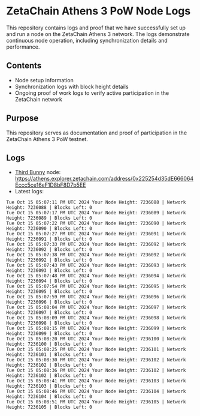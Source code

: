 # ZetaChain Athens 3 PoW Node Logs
This repository contains logs and proof that we have successfully set up and run a node on the ZetaChain Athens 3 network. The logs demonstrate continuous node operation, including synchronization details and performance.

## Contents
- Node setup information
- Synchronization logs with block height details
- Ongoing proof of work logs to verify active participation in the ZetaChain network

## Purpose
This repository serves as documentation and proof of participation in the ZetaChain Athens 3 PoW testnet.

## Logs

- [Third Bunny](https://thirdbunny.xyz/) node: https://athens.explorer.zetachain.com/address/0x225254d35dE666064Eccc5ce16eF1D8bF8D7b5EE
- Latest logs:
```
Tue Oct 15 05:07:11 PM UTC 2024 Your Node Height: 7236088 | Network Height: 7236088 | Blocks Left: 0
Tue Oct 15 05:07:17 PM UTC 2024 Your Node Height: 7236089 | Network Height: 7236089 | Blocks Left: 0
Tue Oct 15 05:07:22 PM UTC 2024 Your Node Height: 7236090 | Network Height: 7236090 | Blocks Left: 0
Tue Oct 15 05:07:27 PM UTC 2024 Your Node Height: 7236091 | Network Height: 7236091 | Blocks Left: 0
Tue Oct 15 05:07:33 PM UTC 2024 Your Node Height: 7236092 | Network Height: 7236092 | Blocks Left: 0
Tue Oct 15 05:07:38 PM UTC 2024 Your Node Height: 7236092 | Network Height: 7236092 | Blocks Left: 0
Tue Oct 15 05:07:43 PM UTC 2024 Your Node Height: 7236093 | Network Height: 7236093 | Blocks Left: 0
Tue Oct 15 05:07:48 PM UTC 2024 Your Node Height: 7236094 | Network Height: 7236094 | Blocks Left: 0
Tue Oct 15 05:07:54 PM UTC 2024 Your Node Height: 7236095 | Network Height: 7236095 | Blocks Left: 0
Tue Oct 15 05:07:59 PM UTC 2024 Your Node Height: 7236096 | Network Height: 7236096 | Blocks Left: 0
Tue Oct 15 05:08:04 PM UTC 2024 Your Node Height: 7236097 | Network Height: 7236097 | Blocks Left: 0
Tue Oct 15 05:08:09 PM UTC 2024 Your Node Height: 7236098 | Network Height: 7236098 | Blocks Left: 0
Tue Oct 15 05:08:15 PM UTC 2024 Your Node Height: 7236099 | Network Height: 7236099 | Blocks Left: 0
Tue Oct 15 05:08:20 PM UTC 2024 Your Node Height: 7236100 | Network Height: 7236100 | Blocks Left: 0
Tue Oct 15 05:08:25 PM UTC 2024 Your Node Height: 7236101 | Network Height: 7236101 | Blocks Left: 0
Tue Oct 15 05:08:30 PM UTC 2024 Your Node Height: 7236102 | Network Height: 7236102 | Blocks Left: 0
Tue Oct 15 05:08:36 PM UTC 2024 Your Node Height: 7236102 | Network Height: 7236102 | Blocks Left: 0
Tue Oct 15 05:08:41 PM UTC 2024 Your Node Height: 7236103 | Network Height: 7236103 | Blocks Left: 0
Tue Oct 15 05:08:46 PM UTC 2024 Your Node Height: 7236104 | Network Height: 7236104 | Blocks Left: 0
Tue Oct 15 05:08:51 PM UTC 2024 Your Node Height: 7236105 | Network Height: 7236105 | Blocks Left: 0
```
